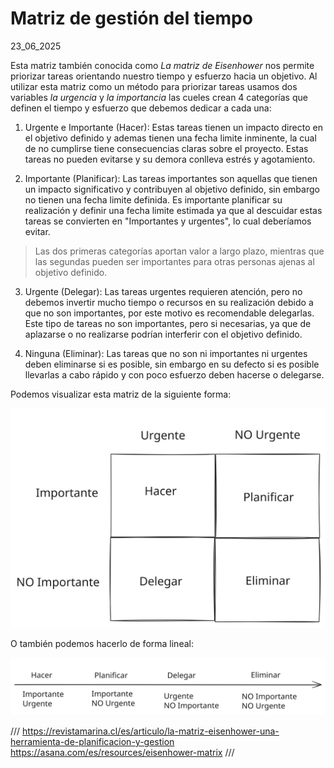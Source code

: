 # Matriz de gestión del tiempo
23_06_2025

Esta matriz también conocida como *La matriz de Eisenhower* nos permite priorizar tareas orientando nuestro tiempo y esfuerzo hacia un objetivo. Al utilizar esta matriz como un método para priorizar tareas usamos dos variables _la urgencia_ y _la importancia_ las cueles crean 4 categorías que definen el tiempo y esfuerzo que debemos dedicar a cada una:

1. Urgente e Importante (Hacer): Estas tareas tienen un impacto directo en el objetivo definido y ademas tienen una fecha limite inminente, la cual de no cumplirse tiene consecuencias claras sobre el proyecto. Estas tareas no pueden evitarse y su demora conlleva estrés y agotamiento.

2. Importante (Planificar): Las tareas importantes son aquellas que tienen un impacto significativo y contribuyen al objetivo definido, sin embargo no tienen una fecha limite definida. Es importante planificar su realización y definir una fecha limite estimada ya que al descuidar estas tareas se convierten en "Importantes y urgentes", lo cual deberíamos evitar. 

> Las dos primeras categorías aportan valor a largo plazo, mientras que las segundas pueden ser importantes para otras personas ajenas al objetivo definido.

3. Urgente (Delegar): Las tareas urgentes requieren atención, pero no debemos invertir mucho tiempo o recursos en su realización debido a que no son importantes, por este motivo es recomendable delegarlas. Este tipo de tareas no son importantes, pero si necesarias, ya que de aplazarse o no realizarse podrían interferir con el objetivo definido.

4. Ninguna (Eliminar): Las tareas que no son ni importantes ni urgentes deben eliminarse si es posible, sin embargo en su defecto si es posible llevarlas a cabo rápido y con poco esfuerzo deben hacerse o delegarse.

Podemos visualizar esta matriz de la siguiente forma:

![Matriz de forma visual](../imagenes/Matriz_de_gestion_del_tiempo.svg)

O también podemos hacerlo de forma lineal:

![Matriz de forma visual](../imagenes/Matriz_de_gestion_del_tiempo_lineal.svg)

///
https://revistamarina.cl/es/articulo/la-matriz-eisenhower-una-herramienta-de-planificacion-y-gestion
https://asana.com/es/resources/eisenhower-matrix
///